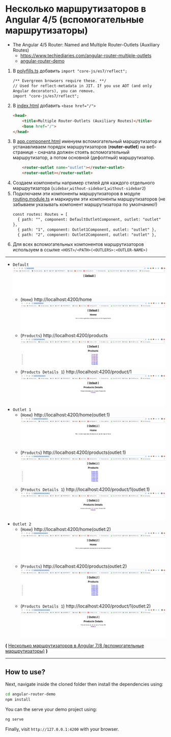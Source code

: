 # Несколько маршрутизаторов в Angular 4/5 (вспомогательные маршрутизаторы)

* The Angular 4/5 Router: Named and Multiple Router-Outlets (Auxiliary Routes)
  * https://www.techiediaries.com/angular-router-multiple-outlets
  * [angular-router-demo](https://github.com/techiediaries/angular-router-demo)


1. В [polyfills.ts](polyfills.ts) добавить `import "core-js/es7/reflect";`
    ```angular2
    /** Evergreen browsers require these. **/
    // Used for reflect-metadata in JIT. If you use AOT (and only Angular decorators), you can remove.
    import "core-js/es7/reflect";
    ```
2. В [index.html](index.html) добавить `<base href="/">`
    ```html
    <head>
        <title>Multiple Router-Outlets (Auxiliary Routes)</title>
        <base href="/">
    </head>
    ```
3. В [app.component.html](app.component.html) именуем вспомогательный маршрутизатор и устанавливаем порядок маршрутизаторов (**router-outlet**) на веб-странице - сначала должен стоять вспомогательный маршрутизатор, а потом основной (дефолтный) маршрутизатор.
    ```html
        <router-outlet name="outlet"></router-outlet>
        <router-outlet></router-outlet>
    ``` 
4. Создаем компоненты например стилей для каждого отдельного маршрутизатора (`sidebar`,`without-sidebar1`,`without-sidebar2`) 
5. Подключаем эти компоненты маршрутизаторов в модуле [routing.module.ts](routing.module.ts) и маркируем эти компоненты маршрутизаторов (не забываем указывать компонент маршрутизатора по умолчанию!)
    ```angular2
    const routes: Routes = [
      { path: "", component: DefaultOutletComponent, outlet: "outlet" },
      { path: "1", component: Outlet1Component, outlet: "outlet" },
      { path: "2", component: Outlet2Component, outlet: "outlet" },
    ```
6. Для всех вспомогательных компонентов маршрутизаторов используем в ссылке `<HOST>/<PATH>(<OUTLERS>:<OUTLER-NAME>)`

---

* `Default`
  ![0](screenshot-0.png)
  * (`Home`) http://localhost:4200/home
    ![1](screenshot-1.png)
  * (`Products`) http://localhost:4200/products
    ![2](screenshot-2.png)
  * (`Products Details 1`) http://localhost:4200/product/1
    ![3](screenshot-3.png)
* `Outlet 1`
  * (`Home`) http://localhost:4200/home(outlet:1)
    ![4](screenshot-4.png)
  * (`Products`) http://localhost:4200/products(outlet:1)
    ![5](screenshot-5.png)
  * (`Products Details 1`) http://localhost:4200/product/1(outlet:1)
    ![6](screenshot-6.png)
* `Outlet 2`
  * (`Home`) http://localhost:4200/home(outlet:2)
    ![7](screenshot-7.png)
  * (`Products`) http://localhost:4200/products(outlet:2)
    ![8](screenshot-8.png)
  * (`Products Details 1`) http://localhost:4200/product/1(outlet:2)
    ![9](screenshot-9.png)

**(** [Несколько маршрутизаторов в Angular 7/8 (вспомогательные маршрутизаторы)](https://github.com/Home-AngularJS/angular7_8-multiple-router-demo) **)**

---

## How to use?

Next, navigate inside the cloned folder then install the dependencies using:

```bash
cd angular-router-demo
npm install
```

You can the serve your demo project using:

```bash
ng serve
```

Finally, visit `http://127.0.0.1:4200` with your browser.
